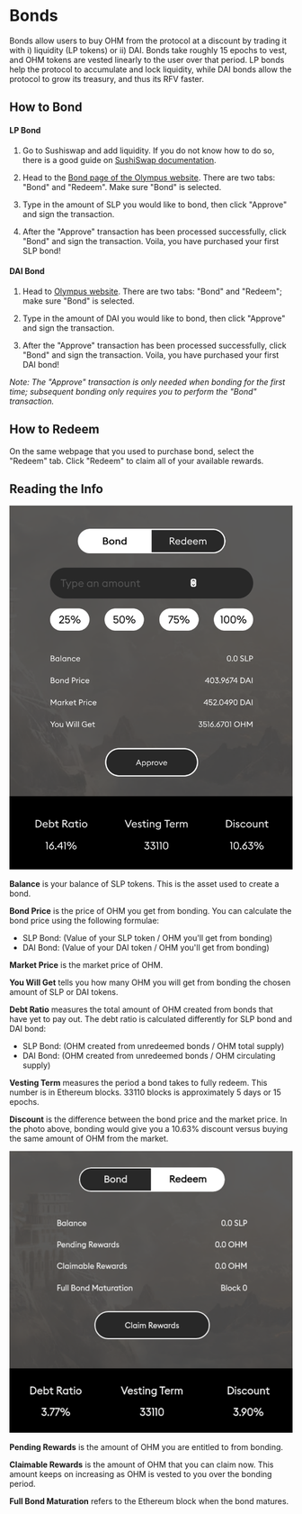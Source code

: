 # Bonds

Bonds allow users to buy OHM from the protocol at a discount by trading it with i) liquidity \(LP tokens\) or ii) DAI. Bonds take roughly 15 epochs to vest, and OHM tokens are vested linearly to the user over that period. LP bonds help the protocol to accumulate and lock liquidity, while DAI bonds allow the protocol to grow its treasury, and thus its RFV faster.

## How to Bond

#### LP Bond

1. Go to Sushiswap and add liquidity. If you do not know how to do so, there is a good guide on [SushiSwap documentation](https://help.sushidocs.com/guides/how-to-add-tokens-to-sushiswap-exchange-as-an-lp).

2. Head to the [Bond page of the Olympus website](http://olympusdao.finance/#/bond). There are two tabs: "Bond" and "Redeem". Make sure "Bond" is selected.

3. Type in the amount of SLP you would like to bond, then click "Approve" and sign the transaction.

4. After the "Approve" transaction has been processed successfully, click "Bond" and sign the transaction. Voila, you have purchased your first SLP bond!

#### DAI Bond

1. Head to [Olympus website](http://olympusdao.finance/#/bondai). There are two tabs: "Bond" and "Redeem"; make sure "Bond" is selected.

2. Type in the amount of DAI you would like to bond, then click "Approve" and sign the transaction.

3. After the "Approve" transaction has been processed successfully, click "Bond" and sign the transaction. Voila, you have purchased your first DAI bond!

*Note: The "Approve" transaction is only needed when bonding for the first time; subsequent bonding only requires you to perform the "Bond" transaction.*

## **How to Redeem**

On the same webpage that you used to purchase bond, select the "Redeem" tab. Click "Redeem" to claim all of your available rewards.

## Reading the Info

![](../.gitbook/assets/using-the-website/bonds/modal.png)

**Balance** is your balance of SLP tokens. This is the asset used to create a bond.

**Bond Price** is the price of OHM you get from bonding. You can calculate the bond price using the following formulae:

- SLP Bond: \(Value of your SLP token / OHM you'll get from bonding\)
- DAI Bond: \(Value of your DAI token / OHM you'll get from bonding\)

**Market Price** is the market price of OHM.

**You Will Get** tells you how many OHM you will get from bonding the chosen amount of SLP or DAI tokens.

**Debt Ratio** measures the total amount of OHM created from bonds that have yet to pay out. The debt ratio is calculated differently for SLP bond and DAI bond:

- SLP Bond: \(OHM created from unredeemed bonds / OHM total supply\)
- DAI Bond: \(OHM created from unredeemed bonds / OHM circulating supply\)

**Vesting Term** measures the period a bond takes to fully redeem. This number is in Ethereum blocks. 33110 blocks is approximately 5 days or 15 epochs.

**Discount** is the difference between the bond price and the market price. In the photo above, bonding would give you a 10.63% discount versus buying the same amount of OHM from the market.

![](../.gitbook/assets/using-the-website/bonds/modal_redeem.png)

**Pending Rewards** is the amount of OHM you are entitled to from bonding.

**Claimable Rewards** is the amount of OHM that you can claim now. This amount keeps on increasing as OHM is vested to you over the bonding period.

**Full Bond Maturation** refers to the Ethereum block when the bond matures.
